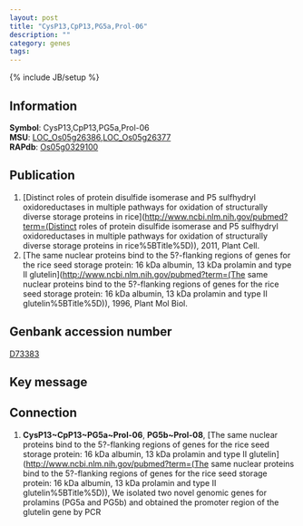 ```yaml
---
layout: post
title: "CysP13,CpP13,PG5a,Prol-06"
description: ""
category: genes
tags: 
---
```

{% include JB/setup %}

## Information
__Symbol__: CysP13,CpP13,PG5a,Prol-06  
__MSU__: [LOC_Os05g26386](http://rice.plantbiology.msu.edu/cgi-bin/ORF_infopage.cgi?orf=LOC_Os05g26386),[LOC_Os05g26377](http://rice.plantbiology.msu.edu/cgi-bin/ORF_infopage.cgi?orf=LOC_Os05g26377)  
__RAPdb__: [Os05g0329100](http://rapdb.dna.affrc.go.jp/viewer/gbrowse_details/irgsp1?name=Os05g0329100)  

## Publication
1. [Distinct roles of protein disulfide isomerase and P5 sulfhydryl oxidoreductases in multiple pathways for oxidation of structurally diverse storage proteins in rice](http://www.ncbi.nlm.nih.gov/pubmed?term=(Distinct roles of protein disulfide isomerase and P5 sulfhydryl oxidoreductases in multiple pathways for oxidation of structurally diverse storage proteins in rice%5BTitle%5D)), 2011, Plant Cell.
2. [The same nuclear proteins bind to the 5?-flanking regions of genes for the rice seed storage protein: 16 kDa albumin, 13 kDa prolamin and type II glutelin](http://www.ncbi.nlm.nih.gov/pubmed?term=(The same nuclear proteins bind to the 5?-flanking regions of genes for the rice seed storage protein: 16 kDa albumin, 13 kDa prolamin and type II glutelin%5BTitle%5D)), 1996, Plant Mol Biol.

## Genbank accession number
[D73383](http://www.ncbi.nlm.nih.gov/nuccore/D73383)

## Key message

## Connection
1. __CysP13~CpP13~PG5a~Prol-06__, __PG5b~Prol-08__, [The same nuclear proteins bind to the 5?-flanking regions of genes for the rice seed storage protein: 16 kDa albumin, 13 kDa prolamin and type II glutelin](http://www.ncbi.nlm.nih.gov/pubmed?term=(The same nuclear proteins bind to the 5?-flanking regions of genes for the rice seed storage protein: 16 kDa albumin, 13 kDa prolamin and type II glutelin%5BTitle%5D)),  We isolated two novel genomic genes for prolamins (PG5a and PG5b) and obtained the promoter region of the glutelin gene by PCR


